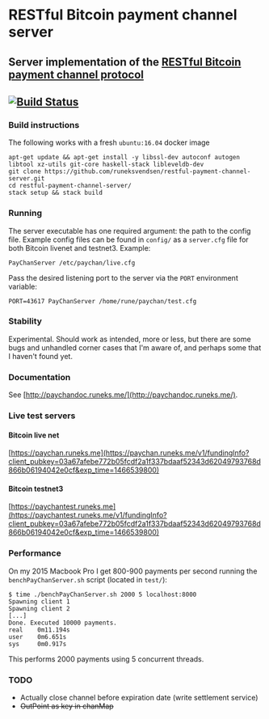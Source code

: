 # RESTful Bitcoin payment channel server
## Server implementation of the [RESTful Bitcoin payment channel protocol](http://paychandoc.runeks.me/)
[![Build Status](https://api.travis-ci.org/runeksvendsen/restful-payment-channel-server.png)](https://travis-ci.org/runeksvendsen/restful-payment-channel-server)
---

### Build instructions
The following works with a fresh `ubuntu:16.04` docker image

    apt-get update && apt-get install -y libssl-dev autoconf autogen libtool xz-utils git-core haskell-stack libleveldb-dev
    git clone https://github.com/runeksvendsen/restful-payment-channel-server.git
    cd restful-payment-channel-server/
    stack setup && stack build
    
### Running
The server executable has one required argument: the path to the config file. Example config files can be found in `config/` as a `server.cfg` file for both Bitcoin livenet and testnet3. Example:

    PayChanServer /etc/paychan/live.cfg
    
Pass the desired listening port to the server via the `PORT` environment variable:

    PORT=43617 PayChanServer /home/rune/paychan/test.cfg 

### Stability
Experimental. Should work as intended, more or less, but there are some bugs and unhandled corner cases that I'm aware of, and perhaps some that I haven't found yet.

### Documentation
See [http://paychandoc.runeks.me/](http://paychandoc.runeks.me/).

### Live test servers
#### Bitcoin live net
[https://paychan.runeks.me](https://paychan.runeks.me/v1/fundingInfo?client_pubkey=03a67afebe772b05fcdf2a1f337bdaaf52343d62049793768d866b06194042e0cf&exp_time=1466539800)
#### Bitcoin testnet3
[https://paychantest.runeks.me](https://paychantest.runeks.me/v1/fundingInfo?client_pubkey=03a67afebe772b05fcdf2a1f337bdaaf52343d62049793768d866b06194042e0cf&exp_time=1466539800)

### Performance
On my 2015 Macbook Pro I get 800-900 payments per second running the `benchPayChanServer.sh` script (located in `test/`):

    $ time ./benchPayChanServer.sh 2000 5 localhost:8000
    Spawning client 1
    Spawning client 2
    [...]
    Done. Executed 10000 payments.
    real	0m11.194s
    user	0m6.651s
    sys     0m0.917s

This performs 2000 payments using 5 concurrent threads.

### TODO

* Actually close channel before expiration date (write settlement service)
* ~~OutPoint as key in chanMap~~

